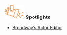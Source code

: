 ### ![](images/spotlight.png) Spotlights



<ul>
<li><a href="/community/spotlight/spotlight_20210527.md">Broadway's Actor Editor</a></li>
</ul>


